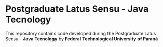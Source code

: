 # Postgraduate Latus Sensu - Java Tecnology

This repository contains code developed during the Postgraduate Latus Sensu - **Java Tecnology** by **Federal Technological University of Paraná**